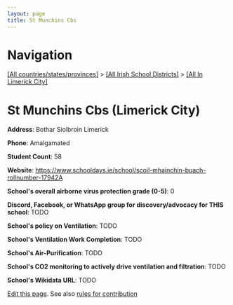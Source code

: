 ```yaml
---
layout: page
title: St Munchins Cbs
---
```

# Navigation

[[All countries/states/provinces]](../../..) > [[All Irish School Districts]](../..) > [[All In Limerick City]](..)

# St Munchins Cbs (Limerick City)

**Address**: Bothar Siolbroin Limerick

**Phone**: Amalgamated

**Student Count**: 58

**Website**: <https://www.schooldays.ie/school/scoil-mhainchin-buach-rollnumber-17942A>

**School's overall airborne virus protection grade (0-5)**: 0

**Discord, Facebook, or WhatsApp group for discovery/advocacy for THIS school**: TODO

**School's policy on Ventilation**: TODO

**School's Ventilation Work Completion**: TODO

**School's Air-Purification**: TODO

**School's CO2 monitoring to actively drive ventilation and filtration**: TODO

**School's Wikidata URL**: TODO


[Edit this page](https://github.com/ventilate-schools/Ireland/edit/main/./Limerick_City/St_Munchins_Cbs.md). See also [rules for contribution](../../../contribution-rules/)